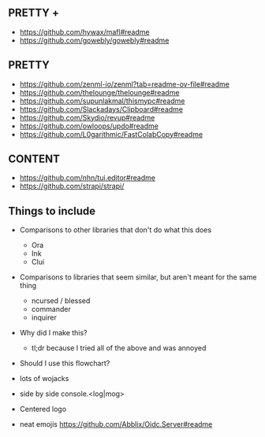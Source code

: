 ## PRETTY +
- https://github.com/hywax/mafl#readme
- https://github.com/gowebly/gowebly#readme
## PRETTY
- https://github.com/zenml-io/zenml?tab=readme-ov-file#readme
- https://github.com/thelounge/thelounge#readme
- https://github.com/supunlakmal/thismypc#readme
- https://github.com/Slackadays/Clipboard#readme
- https://github.com/Skydio/revup#readme
- https://github.com/owloops/updo#readme
- https://github.com/L0garithmic/FastColabCopy#readme
## CONTENT
- https://github.com/nhn/tui.editor#readme
- https://github.com/strapi/strapi/

## Things to include
- Comparisons to other libraries that don't do what this does
  - Ora
  - Ink
  - Clui
- Comparisons to libraries that seem similar, but aren't meant for the same thing
  - ncursed / blessed
  - commander
  - inquirer

- Why did I make this?
  - tl;dr because I tried all of the above and was annoyed

- Should I use this flowchart?
- lots of wojacks
- side by side console.<log|mog>


- Centered logo
- neat emojis https://github.com/Abblix/Oidc.Server#readme